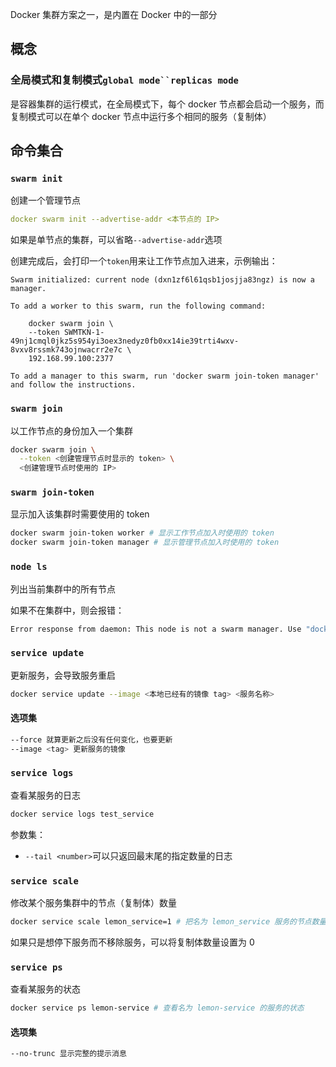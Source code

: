 
<p id="vhmCC7VkLYDMRumkL1Qmch">

Docker 集群方案之一，是内置在 Docker 中的一部分

</p>

<p id="834tE7LmF4t5jKEqF3pJv">

## 概念

</p>

<p id="iE4CaTt7cZXA6JLVk82ZWK">

### 全局模式和复制模式`global mode``replicas mode`

</p>

<p id="hmsew7ZQjzYT8tBqmJ29od">

是容器集群的运行模式，在全局模式下，每个 docker 节点都会启动一个服务，而复制模式可以在单个 docker 节点中运行多个相同的服务（复制体）

</p>

<p id="kSmBtvdTmQP3KseQTg3By9">

## 命令集合

</p>

<p id="8FJzeqnMDGWJez8VCp7dFu">

### `swarm init`

</p>

<p id="jNSJMCnfZeWM9mbR4hPQ7e">

创建一个管理节点

</p>

<p id="pJiXo7iy2pKhS3HF9cfKaY">

```YAML
docker swarm init --advertise-addr <本节点的 IP>

```


</p>

<p id="wqMKKSYYTnXbHD7MwJNsP">

如果是单节点的集群，可以省略`--advertise-addr`选项

</p>

<p id="i6BaaZDovPzmJK9KQEvSHQ">

创建完成后，会打印一个`token`用来让工作节点加入进来，示例输出：

</p>

<p id="4AKM3UoHSdAUPNGJaEpCjf">

```text
Swarm initialized: current node (dxn1zf6l61qsb1josjja83ngz) is now a manager.

To add a worker to this swarm, run the following command:

    docker swarm join \
    --token SWMTKN-1-49nj1cmql0jkz5s954yi3oex3nedyz0fb0xx14ie39trti4wxv-8vxv8rssmk743ojnwacrr2e7c \
    192.168.99.100:2377

To add a manager to this swarm, run 'docker swarm join-token manager' and follow the instructions.
```


</p>

<p id="shNmLiCsTe5ehbNWMMjhWN">

### `swarm join`

</p>

<p id="qp45kVbaJoD6hoHSnEpgD9">

以工作节点的身份加入一个集群

</p>

<p id="kZJBjvWBJgFDVsRBLWuTxf">

```Bash
docker swarm join \
  --token <创建管理节点时显示的 token> \
  <创建管理节点时使用的 IP>
```


</p>

<p id="kE5y8NfyvD3FK2KXr8vU97">

### `swarm join-token`

</p>

<p id="jfp2yZQXEVbsw2ziZZjetr">

显示加入该集群时需要使用的 token

</p>

<p id="cZGBkz2oSkmQs9RdEZGKUR">

```Bash
docker swarm join-token worker # 显示工作节点加入时使用的 token
docker swarm join-token manager # 显示管理节点加入时使用的 token
```


</p>

<p id="bxHZaBskTDhh8DHnYwBd8U">

### `node ls`

</p>

<p id="2FseajQXeJt1YB6VaxGHn7">

列出当前集群中的所有节点

</p>

<p id="nzqphrijJUejCAx5NUENe7">

如果不在集群中，则会报错：

</p>

<p id="b1SZtzzisoaFNAfTiAHFL7">

```Bash
Error response from daemon: This node is not a swarm manager. Use "docker swarm init" or "docker swarm join" to connect this node to swarm and try again.
```


</p>

<p id="ttyUShUuEvAS8V6Agqdo1c">

### `service update`

</p>

<p id="pMGdZi3bCqWUqi5DEkxsgq">

更新服务，会导致服务重启

</p>

<p id="cpag2SCCdwMgezfuPETs4U">

```Bash
docker service update --image <本地已经有的镜像 tag> <服务名称>
```


</p>

<p id="nxBNggC6VTxTiG1DWzJnbq">

#### 选项集

</p>

<p id="uWZpPyLtjHdcAPzXZ4ehUG">

```Bash
--force 就算更新之后没有任何变化，也要更新
--image <tag> 更新服务的镜像
```


</p>

<p id="57gqnvBeEc6RCY4xvEkhgp">

### `service logs`

</p>

<p id="cz4GxL3jFMmvZz51UpYyw8">

查看某服务的日志

</p>

<p id="itdH281oPrJxUpgW4BQPLf">

```Bash
docker service logs test_service
```


</p>

<p id="fXJy5VX6FtpgqBzkCoUoyH">

参数集：

</p>

- `--tail <number>`可以只返回最末尾的指定数量的日志

<p id="2XFH8LzR42WhiUPm1SnAv7">



</p>

<p id="k9in335uDeohatE7LgiTdc">

### `service scale`

</p>

<p id="5voC1JtFMSGL1b6UxbR1uo">

修改某个服务集群中的节点（复制体）数量

</p>

<p id="whu9zKsjVPGb4XuBvrSGYp">

```Bash
docker service scale lemon_service=1 # 把名为 lemon_service 服务的节点数量改为 1，同时只有一个 lemon_service 在运行
```


</p>

<p id="bHbSSK6hp3VsDzMmHSFEdd">

如果只是想停下服务而不移除服务，可以将复制体数量设置为 0

</p>

<p id="xmM189Z2DH3EVgYrWxKZHK">



</p>

<p id="s4FgF9vyQx9QBjEPtMYzXa">

### `service ps`

</p>

<p id="4U6mBnyTyfmdSeAeSLF9xH">

查看某服务的状态

</p>

<p id="3yqX8zG6fLHZ5Lm8Bhgcta">

```Bash
docker service ps lemon-service # 查看名为 lemon-service 的服务的状态
```


</p>

<p id="4keMpCW4tqSvCMCu6R3qQF">

#### 选项集

</p>

<p id="4Mg9uFch376Ty6JDfB8exQ">

```Bash
--no-trunc 显示完整的提示消息
```


</p>

<p id="pVXhcrREVxaJyBccj5JNkw">



</p>

